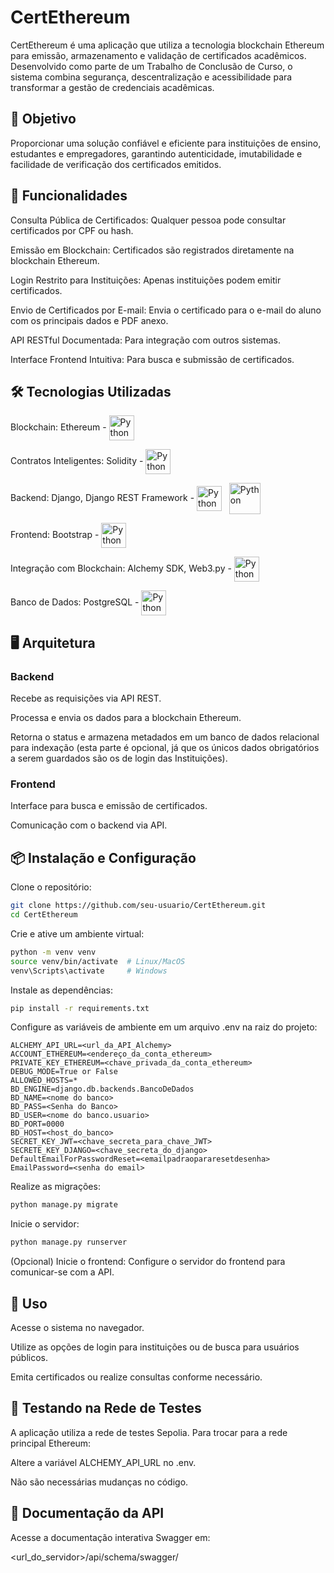 # CertEthereum
CertEthereum é uma aplicação que utiliza a tecnologia blockchain Ethereum para emissão, armazenamento e validação de certificados acadêmicos. Desenvolvido como parte de um Trabalho de Conclusão de Curso, o sistema combina segurança, descentralização e acessibilidade para transformar a gestão de credenciais acadêmicas.

## 🎯 Objetivo
Proporcionar uma solução confiável e eficiente para instituições de ensino, estudantes e empregadores, garantindo autenticidade, imutabilidade e facilidade de verificação dos certificados emitidos.

## 🚀 Funcionalidades
Consulta Pública de Certificados: Qualquer pessoa pode consultar certificados por CPF ou hash.

Emissão em Blockchain: Certificados são registrados diretamente na blockchain Ethereum.

Login Restrito para Instituições: Apenas instituições podem emitir certificados.

Envio de Certificados por E-mail: Envia o certificado para o e-mail do aluno com os principais dados e PDF anexo.

API RESTful Documentada: Para integração com outros sistemas.

Interface Frontend Intuitiva: Para busca e submissão de certificados.
## 🛠️ Tecnologias Utilizadas
Blockchain: Ethereum - 
<img align="center" alt="Python" height="40" src="https://cdn.worldvectorlogo.com/logos/ethereum-1.svg">

Contratos Inteligentes: Solidity - 
<img align="center" alt="Python" height="40" src="https://cdn.jsdelivr.net/gh/devicons/devicon@latest/icons/solidity/solidity-original.svg">

Backend: Django, Django REST Framework - 
<img align="center" alt="Python" height="40" src="https://cdn.worldvectorlogo.com/logos/django.svg"><span>&nbsp;&nbsp;&nbsp;</span><img align="center" alt="Python" height="50" src="https://cdn.jsdelivr.net/gh/devicons/devicon@latest/icons/djangorest/djangorest-original.svg">

Frontend: Bootstrap - 
<img align="center" alt="Python" width="40" src="https://cdn.worldvectorlogo.com/logos/bootstrap-4.svg">    

Integração com Blockchain: Alchemy SDK, Web3.py - 
<img align="center" alt="Python" height="40" src="https://www.datocms-assets.com/105223/1701819587-logo.svg">  

Banco de Dados: PostgreSQL - 
<img align="center" alt="Python" height="40" src="https://cdn.jsdelivr.net/gh/devicons/devicon@latest/icons/postgresql/postgresql-original.svg">  

## 🖥️ Arquitetura
### Backend
Recebe as requisições via API REST.

Processa e envia os dados para a blockchain Ethereum.

Retorna o status e armazena metadados em um banco de dados relacional para indexação (esta parte é opcional, já que os únicos dados obrigatórios a serem guardados são os de login das Instituições).
### Frontend
Interface para busca e emissão de certificados.

Comunicação com o backend via API.
## 📦 Instalação e Configuração
Clone o repositório:

```bash
git clone https://github.com/seu-usuario/CertEthereum.git
cd CertEthereum
```
Crie e ative um ambiente virtual:

```bash
python -m venv venv
source venv/bin/activate  # Linux/MacOS
venv\Scripts\activate     # Windows
```

Instale as dependências:

```bash
pip install -r requirements.txt
```
Configure as variáveis de ambiente em um arquivo .env na raiz do projeto:

```env
ALCHEMY_API_URL=<url_da_API_Alchemy>
ACCOUNT_ETHEREUM=<endereço_da_conta_ethereum>
PRIVATE_KEY_ETHEREUM=<chave_privada_da_conta_ethereum>
DEBUG_MODE=True or False
ALLOWED_HOSTS=*
BD_ENGINE=django.db.backends.BancoDeDados
BD_NAME=<nome do banco>
BD_PASS=<Senha do Banco>
BD_USER=<nome do banco.usuario>
BD_PORT=0000
BD_HOST=<host_do_banco>
SECRET_KEY_JWT=<chave_secreta_para_chave_JWT>
SECRETE_KEY_DJANGO=<chave_secreta_do_django>
DefaultEmailForPasswordReset=<emailpadraopararesetdesenha>
EmailPassword=<senha do email>
```
Realize as migrações:

```bash
python manage.py migrate
```
Inicie o servidor:

```bash
python manage.py runserver
```
(Opcional) Inicie o frontend: Configure o servidor do frontend para comunicar-se com a API.

## 📝 Uso
Acesse o sistema no navegador.

Utilize as opções de login para instituições ou de busca para usuários públicos.

Emita certificados ou realize consultas conforme necessário.
## 🧪 Testando na Rede de Testes
A aplicação utiliza a rede de testes Sepolia. Para trocar para a rede principal Ethereum:

Altere a variável ALCHEMY_API_URL no .env.

Não são necessárias mudanças no código.
## 📖 Documentação da API
Acesse a documentação interativa Swagger em:

<url_do_servidor>/api/schema/swagger/

